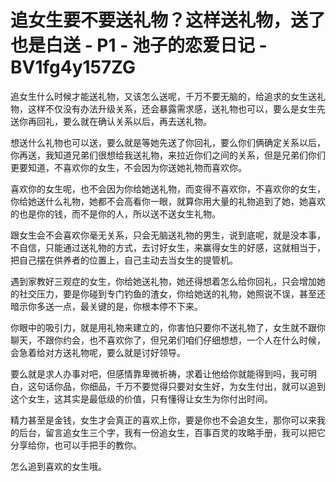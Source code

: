 # 追女生要不要送礼物？这样送礼物，送了也是白送 - P1 - 池子的恋爱日记 - BV1fg4y157ZG

追女生什么时候才能送礼物，又该怎么送呢，千万不要无脑的，给追求的女生送礼物，这样不仅没有办法升级关系，还会暴露需求感，送礼物也可以，要么是女生先送你再回礼，要么就在确认关系以后，再去送礼物。

想送什么礼物也可以送，要么就是等她先送了你回礼，要么你们俩确定关系以后，你再送，我知道兄弟们很想给我送礼物，来拉近你们之间的关系，但是兄弟们你们更要知道，不喜欢你的女生，不会因为你送她礼物而喜欢你。

喜欢你的女生呢，也不会因为你给她送礼物，而变得不喜欢你，不喜欢你的女生，你给她送什么礼物，她都不会高看你一眼，就算你用大量的礼物追到了她，她喜欢的也是你的钱，而不是你的人，所以送不送女生礼物。

跟女生会不会喜欢你毫无关系，只会无脑送礼物的男生，说到底呢，就是没本事，不自信，只能通过送礼物的方式，去讨好女生，来赢得女生的好感，这就相当于，把自己摆在供养者的位置上，自己主动去当女生的提管机。

遇到家教好三观症的女生，你给她送礼物，她还得想着怎么给你回礼，只会增加她的社交压力，要是你碰到专门钓鱼的渣女，你给她送的礼物，她照说不误，甚至还暗示你多送一点，最关键的是，你根本停不下来。

你眼中的吸引力，就是用礼物来建立的，你害怕只要你不送礼物了，女生就不跟你聊天，不跟你约会，也不喜欢你了，但兄弟们咱们仔细想想，一个人在什么时候，会急着给对方送礼物呢，要么就是讨好领导。

要么就是求人办事对吧，但感情靠卑微祈祷，求着让他给你就能得到吗，我可明白，这句话你品，你细品，千万不要觉得只要对女生好，为女生付出，就可以追到这个女生，这其实是最低级的价值，只有懂得让女生为你付出时间。

精力甚至是金钱，女生才会真正的喜欢上你，要是你也不会追女生，那你可以来我的后台，留言追女生三个字，我有一份追女生，百事百灵的攻略手册，我可以把它分享给你，也可以手把手的教你。

怎么追到喜欢的女生哦。